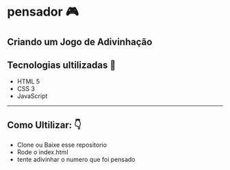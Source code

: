 # pensador :video_game:
Criando um Jogo de Adivinhação 
-----------------------------------------------------------
## Tecnologias ultilizadas :book:
- HTML 5
- CSS 3
- JavaScript
-----------------------------------------------------------
## Como Ultilizar: :point_down:
- Clone ou Baixe esse repositorio 
- Rode o index.html
- tente adivinhar o numero que foi pensado
